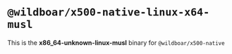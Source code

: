 # `@wildboar/x500-native-linux-x64-musl`

This is the **x86_64-unknown-linux-musl** binary for `@wildboar/x500-native`
